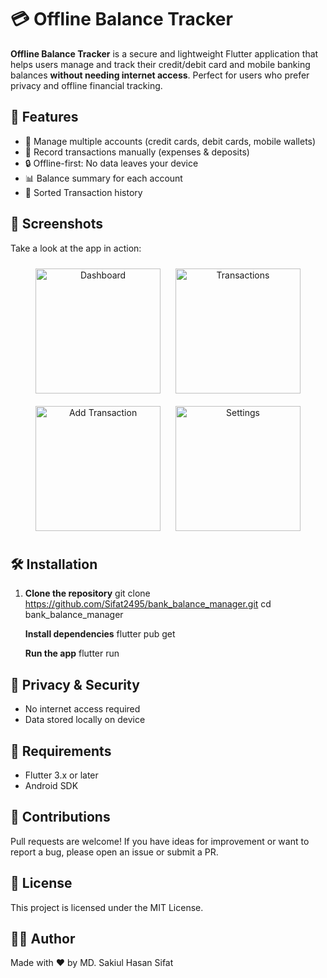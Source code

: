 # 💳 Offline Balance Tracker

**Offline Balance Tracker** is a secure and lightweight Flutter application that helps users manage and track their credit/debit card and mobile banking balances **without needing internet access**. Perfect for users who prefer privacy and offline financial tracking.


## 🚀 Features

- 📂 Manage multiple accounts (credit cards, debit cards, mobile wallets)
- 📝 Record transactions manually (expenses & deposits)
- 🔒 Offline-first: No data leaves your device
- 📊 Balance summary for each account
- 🔁 Sorted Transaction history


## 📱 Screenshots

Take a look at the app in action:

<div align="center">
  <img src="https://github.com/user-attachments/assets/5805ef8b-5381-4d87-9966-8507bfd36a77" alt="Dashboard" width="200" style="margin: 10px;"/>
  <img src="https://github.com/user-attachments/assets/aa3de515-c32d-4f93-b3ac-33148e721f52" alt="Transactions" width="200" style="margin: 10px;"/>
  <img src="https://github.com/user-attachments/assets/fef52869-589b-415b-89dd-8e6c4ea64547" alt="Add Transaction" width="200" style="margin: 10px;"/>
  <img src="https://github.com/user-attachments/assets/258c86ea-76c6-4325-b2f4-0a6812fe7230" alt="Settings" width="200" style="margin: 10px;"/>
</div>


## 🛠️ Installation

1. **Clone the repository**
   git clone https://github.com/Sifat2495/bank_balance_manager.git
   cd bank_balance_manager
   
   **Install dependencies**
    flutter pub get
   
   **Run the app**
    flutter run

## 🔐 Privacy & Security
  - No internet access required
  - Data stored locally on device

## 📌 Requirements
  - Flutter 3.x or later
  - Android SDK

## 🙌 Contributions
Pull requests are welcome! If you have ideas for improvement or want to report a bug, please open an issue or submit a PR.

## 📄 License
This project is licensed under the MIT License.

## 👨‍💻 Author
Made with ❤️ by MD. Sakiul Hasan Sifat
